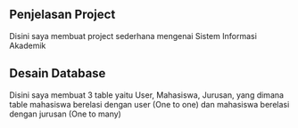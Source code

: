 ## Penjelasan Project

Disini saya membuat project sederhana mengenai Sistem Informasi Akademik

## Desain Database

Disini saya membuat 3 table yaitu User, Mahasiswa, Jurusan, yang dimana table mahasiswa berelasi dengan user (One to one) dan mahasiswa berelasi dengan jurusan (One to many)
